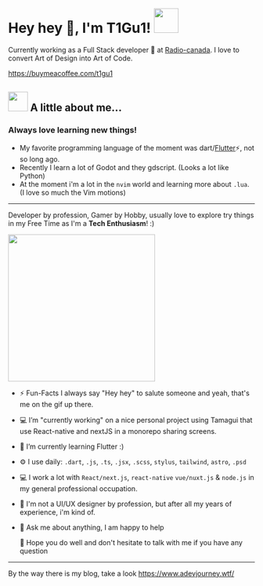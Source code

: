 # Hey hey 👋, I'm T1Gu1! <img src="https://media.giphy.com/media/mGcNjsfWAjY5AEZNw6/giphy.gif" width="50">

Currently working as a Full Stack developer 🔭 at [Radio-canada](https://radio-canada.ca). I love to convert Art of Design into Art of Code.

https://buymeacoffee.com/t1gu1

<!-- <a href="https://twitter.com/t1gu1">
  <img align="left" alt="T1Gu1 Twitter" width="22px" src="https://img.icons8.com/dusk/64/000000/twitter.png" />
</a>
<a href="https://www.linkedin.com/in/t1gu1/">
  <img align="left" alt="T1Gu1 LinkdeIN" width="22px" src="https://img.icons8.com/dusk/64/000000/linkedin.png" />
</a>
<a href="https://t.me/t1gu1">
  <img align="left" alt="T1Gu1 Telegram" width="22px" src="https://img.icons8.com/dusk/64/000000/telegram-app.png" />
</a>
<a href="https://www.instagram.com/t1gu1/">
  <img align="left" alt="T1Gu1 Instagram" width="22px" src="https://img.icons8.com/dusk/64/000000/instagram-new.png" />
</a>
<a href="https://www.reddit.com/user/t1gu1/">
  <img align="left" alt="T1Gu1 Reddit" width="22px" src="https://img.icons8.com/dusk/64/000000/reddit.png" />
</a>
<a href="https://facebook.com/t1gu1/">
  <img align="left" alt="T1Gu1 Leetcode" width="22px" src="https://img.icons8.com/dusk/64/000000/facebook-new--v2.png" />
</a> -->

## <img src="https://media.giphy.com/media/VgCDAzcKvsR6OM0uWg/giphy.gif" width="40"> A little about me...

### Always love learning new things!

- My favorite programming language of the moment was dart/[Flutter](https://flutter.dev)⚡, not so long ago.
- Recently I learn a lot of Godot and they gdscript. (Looks a lot like Python)
- At the moment i'm a lot in the `nvim` world and learning more about `.lua`. (I love so much the Vim motions)

---

Developer by profession, Gamer by Hobby, usually love to explore try things in my Free Time as I'm a **Tech Enthusiasm**! :)

<img src="https://media.giphy.com/media/CMN0HyQdB8TRJkxazt/giphy.gif" width="300">

- ⚡️ Fun-Facts I always say "Hey hey" to salute someone and yeah, that's me on the gif up there.
- 💻 I’m "currently working" on a nice personal project using Tamagui that use React-native and nextJS in a monorepo sharing screens.
- 🌱 I’m currently learning Flutter :)
- ⚙️ I use daily: `.dart`, `.js`, `.ts`, `.jsx`, `.scss`, `stylus`, `tailwind`, `astro`, `.psd`
- 💻 I work a lot with `React/next.js`, `react-native` `vue/nuxt.js` & `node.js` in my general professional occupation.
- 🎨 I'm not a UI/UX designer by profession, but after all my years of experience, i'm kind of.
- 💬 Ask me about anything, I am happy to help

  👋 Hope you do well and don't hesitate to talk with me if you have any question

---

By the way there is my blog, take a look <https://www.adevjourney.wtf/>

<br/>
